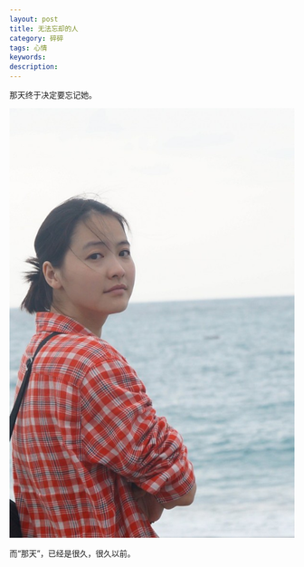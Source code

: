 ```yaml
---
layout: post
title: 无法忘却的人
category: 碎碎
tags: 心情
keywords: 
description: 
---
```

  那天终于决定要忘记她。
  
  ![lemon](images/figure/lemon.jpg)
  
  而“那天”，已经是很久，很久以前。
